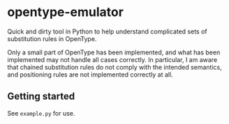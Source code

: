 # opentype-emulator

Quick and dirty tool in Python to help understand complicated sets of substitution rules in OpenType.

Only a small part of OpenType has been implemented, 
and what has been implemented may not handle all cases correctly.
In particular, I am aware that chained substitution rules do not comply with the 
intended semantics, and positioning rules are not implemented correctly
at all.

## Getting started

See `example.py` for use.

